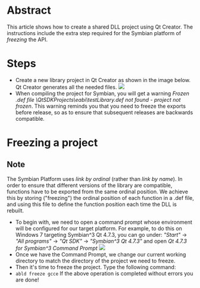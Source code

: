 # Abstract 
This article shows how to create a shared DLL project using Qt Creator. The instructions include the extra step required for the Symbian platform of _freezing_ the API.

# Steps

* Create a new library project in Qt Creator as shown in the image below. Qt Creator generates all the needed files.
![](https://github.com/favoritas37/nokiaDeveloperContentArchive/blob/master/Building_a_library_project_in_Qt_using_QtCreator/CreatingNewLibraryProjectQtCreator.jpg)
* When compiling the project for Symbian, you will get a warning _Frozen .def file \QtSDKProjects\eabi\testLibrary.def not found - project not frozen_. This warning reminds you that you need to freeze the exports before release, so as to ensure that subsequent releases are backwards compatible.

# Freezing a project

## Note 
The Symbian Platform uses _link by ordinal_ (rather than _link by name_). In order to ensure that different versions of the library are compatible, functions have to be exported from the same ordinal position. We achieve this by storing ("freezing") the ordinal position of each function in a .def file, and using this file to define the function position each time the DLL is rebuilt. 

* To begin with, we need to open a command prompt whose environment will be configured for our target platform. For example, to do this on Windows 7 targeting Symbian^3 Qt 4.7.3, you can go under: _"Start"_ -> _"All programs"_ -> _"Qt SDK"_ -> _"Symbian^3 Qt 4.7.3"_ and open _Qt 4.7.3 for Symbian^3 Command Prompt_ 
![](https://github.com/favoritas37/nokiaDeveloperContentArchive/blob/master/Building_a_library_project_in_Qt_using_QtCreator/ConfiguredCommandPromptChangeDirectory.jpg)
* Once we have the Command Prompt, we change our current working directory to match the directory of the project we need to freeze.
* Then it's time to freeze the project. Type the following command:
* `abld freeze gcce` 
If the above operation is completed without errors you are done! 
